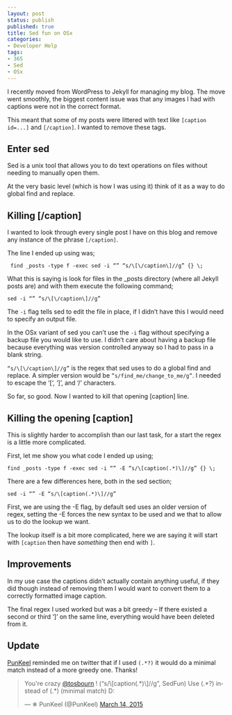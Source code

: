 ```yaml
---
layout: post
status: publish
published: true
title: Sed fun on OSx
categories:
- Developer Help
tags:
- 365
- Sed 
- OSx
---
```


I recently moved from WordPress to Jekyll for managing my blog. The move went smoothly, the biggest content issue was that any images I had with captions were not in the correct format.

This meant that some of my posts were littered with text like `[caption id=...]` and `[/caption]`. I wanted to remove these tags.

## Enter sed

Sed is a unix tool that allows you to do text operations on files without needing to manually open them.

At the very basic level (which is how I was using it) think of it as a way to do global find and replace.

## Killing [/caption]

I wanted to look through every single post I have on this blog and remove any instance of the phrase `[/caption]`.

The line I ended up using was;

     find _posts -type f -exec sed -i “” “s/\[\/caption\]//g” {} \;

What this is saying is look for files in the _posts directory (where all Jekyll posts are) and with them execute the following command;

    sed -i “” “s/\[\/caption\]//g”

The `-i` flag tells sed to edit the file in place, if I didn’t have this I would need to specify an output file.

In the OSx variant of sed you can’t use the `-i` flag without specifying a backup file you would like to use. I didn’t care about having a backup file because everything was version controlled anyway so I had to pass in a blank string.

`“s/\[\/caption\]//g”` is the regex that sed uses to do a global find and replace. A simpler version would be `”s/find_me/change_to_me/g”`. I needed to escape the ‘[‘, ‘]’, and ‘/‘ characters.

So far, so good. Now I wanted to kill that opening [caption] line.

## Killing the opening [caption]

This is slightly harder to accomplish than our last task, for a start the regex is a little more complicated.

First, let me show you what code I ended up using;

    find _posts -type f -exec sed -i “” -E “s/\[caption(.*)\]//g” {} \;

There are a few differences here, both in the sed section;

    sed -i “” -E “s/\[caption(.*)\]//g”

First, we are using the -E flag, by default sed uses an older version of regex, setting the -E forces the new syntax to be used and we that to allow us to do the lookup we want.

The lookup itself is a bit more complicated, here we are saying it will start with `[caption` then have *something* then end with `]`.

## Improvements

In my use case the captions didn’t actually contain anything useful, if they did though instead of removing them I would want to convert them to a correctly formatted image caption.

The final regex I used worked but was a bit greedy – If there existed a second or third ‘]’ on the same line, everything would have been deleted from it.

## Update

[PunKeel](http://ungeek.fr) reminded me on twitter that if I used `(.*?)` it would do a minimal match instead of a more greedy one. Thanks!

<blockquote class="twitter-tweet" lang="en"><p>You&#39;re crazy <a href="https://twitter.com/tosbourn">@tosbourn</a> ! (“s/\[caption(.*)\]//g”, SedFun) Use (.*?) instead of (.*) (minimal match) D:</p>&mdash; ❄ PunKeel (@PunKeel) <a href="https://twitter.com/PunKeel/status/576854115059425280">March 14, 2015</a></blockquote>
<script async src="//platform.twitter.com/widgets.js" charset="utf-8"></script>

